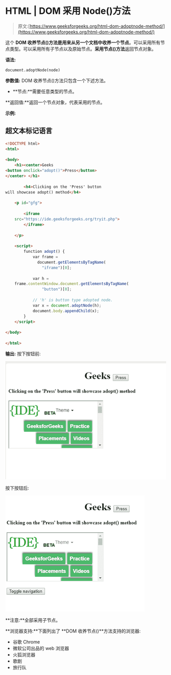 # HTML | DOM 采用 Node()方法

> 原文:[https://www.geeksforgeeks.org/html-dom-adoptnode-method/](https://www.geeksforgeeks.org/html-dom-adoptnode-method/)

这个 **DOM 收养节点()**方法是用来**从另一个文档中收养一个节点**。可以采用所有节点类型。可以采用所有子节点以及原始节点。**采用节点()方法**返回节点对象。

**语法:**

```html
document.adoptNode(node)
```

**参数值:** DOM 收养节点()方法只包含一个下述方法。

*   **节点:**需要任意类型的节点。

**返回值:**返回一个节点对象，代表采用的节点。

**示例:**

## 超文本标记语言

```html
<!DOCTYPE html>
<html>

<body>
    <h1><center>Geeks
<button onclick="adopt()">Press</button>
</center> </h1>

        <h4>Clicking on the 'Press' button
will showcase adopt() method</h4>

    <p id="gfg">

        <iframe
    src="https://ide.geeksforgeeks.org/tryit.php">
        </iframe>

    </p>

    <script>
        function adopt() {
            var frame =
              document.getElementsByTagName(
                "iframe")[0];

            var h =
    frame.contentWindow.document.getElementsByTagName(
                "button")[0];

            // 'h' is button type adopted node.
            var x = document.adoptNode(h);
            document.body.appendChild(x);
        }
    </script>

</body>

</html>
```

**输出:**
按下按钮前:

![](img/8733598c43c14efa86cfa56e582c202e.png)

按下按钮后:

![](img/5e04f7478c467dd508de1d835c4fe175.png)

**注意:**全部采用子节点。

**浏览器支持:**下面列出了 **DOM 收养节点()**方法支持的浏览器:

*   谷歌 Chrome
*   微软公司出品的 web 浏览器
*   火狐浏览器
*   歌剧
*   旅行队